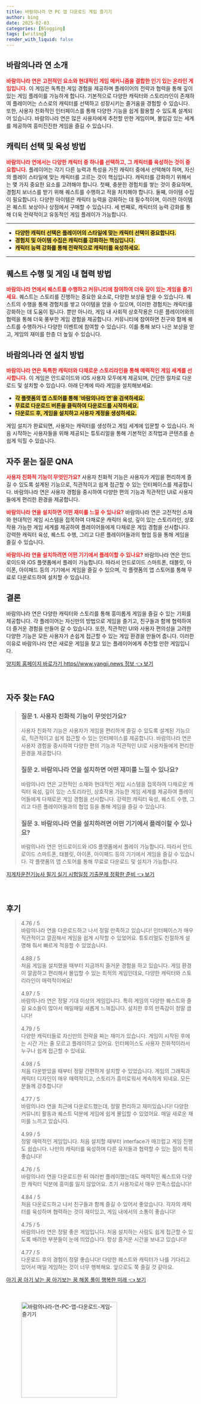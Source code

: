 ```yaml
---
title: 바람의나라 연 PC 앱 다운로드 게임 즐기기
author: bing
date: 2025-02-03
categories: [Blogging]
tags: [writing]
render_with_liquid: false
---
```



<h2 id='바람의나라연소개'>바람의나라 연 소개</h2>

<p><b><span style="color: #ee2323;">바람의나라 연은 고전적인 요소와 현대적인 게임 메커니즘을 결합한 인기 있는 온라인 게임입니다.</span></b> 이 게임은 독특한 게임 경험을 제공하며 플레이어의 전략과 협력을 통해 깊이 있는 게임 플레이를 가능하게 합니다. 기본적으로 다양한 캐릭터와 스토리라인이 존재하여 플레이어는 스스로의 캐릭터를 선택하고 성장시키는 즐거움을 경험할 수 있습니다. 또한, 사용자 친화적인 인터페이스를 통해 다양한 기능을 쉽게 활용할 수 있도록 설계되어 있습니다. 바람의나라 연은 많은 사용자에게 추천할 만한 게임이며, 몰입감 있는 세계를 제공하여 흥미진진한 게임을 즐길 수 있습니다.</p>

<h2 id='캐릭터선택및육성'>캐릭터 선택 및 육성 방법</h2>

<p><b><span style="color: #ee2323;">바람의나라 연에서는 다양한 캐릭터 중 하나를 선택하고, 그 캐릭터를 육성하는 것이 중요합니다.</span></b> 플레이어는 각기 다른 능력과 특성을 가진 캐릭터 중에서 선택해야 하며, 자신의 플레이 스타일에 맞는 캐릭터를 고르는 것이 핵심입니다. 캐릭터를 강화하기 위해서는 몇 가지 중요한 요소를 고려해야 합니다. 첫째, 충분한 경험치를 쌓는 것이 중요하며, 경험치 보너스를 받기 위해 퀘스트를 수행하고 적을 처치해야 합니다. 둘째, 아이템 수집이 필요합니다. 다양한 아이템은 캐릭터 능력을 강화하는 데 필수적이며, 이러한 아이템은 퀘스트 보상이나 상점에서 구매할 수 있습니다. 세 번째로, 캐릭터의 능력 강화를 통해 더욱 전략적이고 유동적인 게임 플레이가 가능합니다.</p>

<hr />

<ul>
    <li><b><span style="background-color: #ffe066;">다양한 캐릭터 선택은 플레이어의 스타일에 맞는 캐릭터 선택이 중요합니다.</span></b></li>
    <li><b><span style="background-color: #ffe066;">경험치 및 아이템 수집은 캐릭터를 강화하는 핵심입니다.</span></b></li>
    <li><b><span style="background-color: #ffe066;">캐릭터 능력 강화를 통해 전략적으로 캐릭터를 육성하세요.</span></b></li>
</ul>

<hr />

<h2 id='퀘스트수행및협력'>퀘스트 수행 및 게임 내 협력 방법</h2>

<p><b><span style="color: #ee2323;">바람의나라 연에서 퀘스트를 수행하고 커뮤니티에 참여하여 더욱 깊이 있는 게임을 즐기세요.</span></b> 퀘스트는 스토리를 진행하는 중요한 요소로, 다양한 보상을 받을 수 있습니다. 퀘스트의 수행을 통해 경험치를 쌓고 아이템을 얻을 수 있으며, 이러한 경험치는 캐릭터를 강화하는 데 도움이 됩니다. 뿐만 아니라, 게임 내 사회적 상호작용은 다른 플레이어와의 협력을 통해 더욱 풍부한 게임 경험을 제공합니다. 커뮤니티에 참여하면 친구와 함께 퀘스트를 수행하거나 다양한 이벤트에 참여할 수 있습니다. 이를 통해 보다 나은 보상을 얻고, 게임의 재미를 한층 더 높일 수 있습니다.</p>

<h2 id='설치방법'>바람의나라 연 설치 방법</h2>

<p><b><span style="color: #ee2323;">바람의나라 연은 독특한 캐릭터와 다채로운 스토리라인을 통해 매력적인 게임 세계를 선사합니다.</span></b> 이 게임은 안드로이드와 iOS 사용자 모두에게 제공되며, 간단한 절차로 다운로드 및 설치할 수 있습니다. 아래 단계에 따라 게임을 설치해보세요:</p>

<ul>
    <li><b><span style="background-color: #ffe066;">각 플랫폼의 앱 스토어를 통해 '바람의나라 연'을 검색하세요.</span></b></li>
    <li><b><span style="background-color: #ffe066;">무료로 다운로드 버튼을 클릭하여 다운로드를 시작하세요.</span></b></li>
    <li><b><span style="background-color: #ffe066;">다운로드 후, 게임을 설치하고 사용자 계정을 생성하세요.</span></b></li>
</ul>

<p>게임 설치가 완료되면, 사용자는 캐릭터를 생성하고 게임 세계에 입문할 수 있습니다. 처음 시작하는 사용자들을 위해 제공되는 튜토리얼을 통해 기본적인 조작법과 콘텐츠를 손쉽게 익힐 수 있습니다.</p>

<h2 id='자주묻는질문'>자주 묻는 질문 QNA</h2>

<p><b><span style="color: #ee2323;">사용자 친화적 기능이 무엇인가요?</span></b> 사용자 친화적 기능은 사용자가 게임을 편리하게 즐길 수 있도록 설계된 기능으로, 직관적이고 쉽게 접근할 수 있는 인터페이스를 제공합니다. 바람의나라 연은 사용자 경험을 중시하여 다양한 편의 기능과 직관적인 UI로 사용자들에게 편리한 환경을 제공합니다.</p>

<p><b><span style="color: #ee2323;">바람의나라 연을 설치하면 어떤 재미를 느낄 수 있나요?</span></b> 바람의나라 연은 고전적인 소재와 현대적인 게임 시스템을 접목하여 다채로운 캐릭터 육성, 깊이 있는 스토리라인, 상호작용 가능한 게임 세계를 제공하여 플레이어들에게 다채로운 게임 경험을 선사합니다. 강력한 캐릭터 육성, 퀘스트 수행, 그리고 다른 플레이어들과의 협업 등을 통해 게임을 즐길 수 있습니다.</p>

<p><b><span style="color: #ee2323;">바람의나라 연을 설치하려면 어떤 기기에서 플레이할 수 있나요?</span></b> 바람의나라 연은 안드로이드와 iOS 플랫폼에서 플레이 가능합니다. 따라서 안드로이드 스마트폰, 태블릿, 아이폰, 아이패드 등의 기기에서 게임을 즐길 수 있으며, 각 플랫폼의 앱 스토어를 통해 무료로 다운로드하여 설치할 수 있습니다.</p>

<h2 id='결론'>결론</h2>

<p>바람의나라 연은 다양한 캐릭터와 스토리를 통해 흥미롭게 게임을 즐길 수 있는 기회를 제공합니다. 각 플레이어는 자신만의 방법으로 게임을 즐기고, 친구들과 함께 협력하여 더 즐거운 경험을 만들어 갈 수 있습니다. 또한, 직관적인 UI와 사용자 편의성을 고려한 다양한 기능은 모든 사용자가 손쉽게 접근할 수 있는 게임 환경을 만들어 줍니다. 이러한 이유로 바람의나라 연은 새로운 게임을 찾고 있는 플레이어에게 추천할 만한 게임입니다.</p>


<p><a class="click-button" title="양지회 홈페이지 바로가기 https//www.yangji.news 정보" href="https://aptwhite.github.io/posts/%EC%96%91%EC%A7%80%ED%9A%8C-%ED%99%88%ED%8E%98%EC%9D%B4%EC%A7%80-%EB%B0%94%EB%A1%9C%EA%B0%80%EA%B8%B0-httpswww.yangji.news-%EC%A0%95%EB%B3%B4/" rel="dofollow">양지회 홈페이지 바로가기 https//www.yangji.news 정보 👈 보기</a></p><br>
<h2 id='자주_찾는_FAQ'>자주 찾는 FAQ</h2>
<div itemscope="" itemtype="https://schema.org/FAQPage">
<blockquote>
<div itemscope="" itemprop="mainEntity" itemtype="https://schema.org/Question">
<h3 itemprop="name">질문 1. 사용자 친화적 기능이 무엇인가요?</h3>
<div itemscope="" itemprop="acceptedAnswer" itemtype="https://schema.org/Answer">
<span itemprop="text">
<p>사용자 친화적 기능은 사용자가 게임을 편리하게 즐길 수 있도록 설계된 기능으로, 직관적이고 쉽게 접근할 수 있는 인터페이스를 제공합니다. 바람의나라 연은 사용자 경험을 중시하여 다양한 편의 기능과 직관적인 UI로 사용자들에게 편리한 환경을 제공합니다.</p>
</span>
</div>
</div>
<div itemscope="" itemprop="mainEntity" itemtype="https://schema.org/Question">
<h3 itemprop="name">질문 2. 바람의나라 연을 설치하면 어떤 재미를 느낄 수 있나요?</h3>
<div itemscope="" itemprop="acceptedAnswer" itemtype="https://schema.org/Answer">
<span itemprop="text">
<p>바람의나라 연은 고전적인 소재와 현대적인 게임 시스템을 접목하여 다채로운 캐릭터 육성, 깊이 있는 스토리라인, 상호작용 가능한 게임 세계를 제공하여 플레이어들에게 다채로운 게임 경험을 선사합니다. 강력한 캐릭터 육성, 퀘스트 수행, 그리고 다른 플레이어들과의 협업 등을 통해 게임을 즐길 수 있습니다.</p>
</span>
</div>
</div>
<div itemscope="" itemprop="mainEntity" itemtype="https://schema.org/Question">
<h3 itemprop="name">질문 3. 바람의나라 연을 설치하려면 어떤 기기에서 플레이할 수 있나요?</h3>
<div itemscope="" itemprop="acceptedAnswer" itemtype="https://schema.org/Answer">
<span itemprop="text">
<p>바람의나라 연은 안드로이드와 iOS 플랫폼에서 플레이 가능합니다. 따라서 안드로이드 스마트폰, 태블릿, 아이폰, 아이패드 등의 기기에서 게임을 즐길 수 있습니다. 각 플랫폼의 앱 스토어를 통해 무료로 다운로드 및 설치가 가능합니다.</p>
</span>
</div>
</div>
</blockquote>
</div>
<p><a class="click-button" title="지게차운전기능사 필기 실기 시험일정 기출문제 정확한 준비" href="https://aptwhite.github.io/posts/%EC%A7%80%EA%B2%8C%EC%B0%A8%EC%9A%B4%EC%A0%84%EA%B8%B0%EB%8A%A5%EC%82%AC-%ED%95%84%EA%B8%B0-%EC%8B%A4%EA%B8%B0-%EC%8B%9C%ED%97%98%EC%9D%BC%EC%A0%95-%EA%B8%B0%EC%B6%9C%EB%AC%B8%EC%A0%9C-%EC%A0%95%ED%99%95%ED%95%9C-%EC%A4%80%EB%B9%84/" rel="dofollow">지게차운전기능사 필기 실기 시험일정 기출문제 정확한 준비 👈 보기</a></p><br>
<h2 id='후기'>후기</h2>
<div itemscope itemtype="https://schema.org/Product">
  <blockquote>
  <div itemprop="review" itemscope itemtype="https://schema.org/Review">
      <div itemprop="reviewRating" itemscope itemtype="https://schema.org/Rating"> <span itemprop="ratingValue">4.76</span> / <span itemprop="bestRating">5</span> </div>
      <span itemprop="reviewBody">바람의나라 연을 다운로드하고 나서 정말 만족하고 있습니다! 인터페이스가 매우 직관적이고 깔끔해서 게임을 쉽게 시작할 수 있었어요. 튜토리얼도 친절하게 설명해 줘서 빠르게 적응할 수 있었습니다.</span>
  </div>
  <br>
  <div itemprop="review" itemscope itemtype="https://schema.org/Review">
      <div itemprop="reviewRating" itemscope itemtype="https://schema.org/Rating"> <span itemprop="ratingValue">4.88</span> / <span itemprop="bestRating">5</span> </div>
      <span itemprop="reviewBody">처음 게임을 설치했을 때부터 지금까지 즐거운 경험을 하고 있습니다. 게임 환경이 깔끔하고 편리해서 몰입할 수 있는 최적의 게임인데요, 다양한 캐릭터와 스토리라인이 매력적이에요!</span>
  </div>
  <br>
  <div itemprop="review" itemscope itemtype="https://schema.org/Review">
      <div itemprop="reviewRating" itemscope itemtype="https://schema.org/Rating"> <span itemprop="ratingValue">4.97</span> / <span itemprop="bestRating">5</span> </div>
      <span itemprop="reviewBody">바람의나라 연은 정말 기대 이상의 게임입니다. 특히 게임의 다양한 퀘스트와 즐길 요소들이 많아서 매일매일 새롭게 느껴집니다. 설치한 후의 만족감이 정말 큽니다!</span>
  </div>
  <br>
  <div itemprop="review" itemscope itemtype="https://schema.org/Review">
      <div itemprop="reviewRating" itemscope itemtype="https://schema.org/Rating"> <span itemprop="ratingValue">4.79</span> / <span itemprop="bestRating">5</span> </div>
      <span itemprop="reviewBody">다양한 캐릭터들로 자신만의 전략을 짜는 재미가 있습니다. 게임이 시작된 후에는 시간 가는 줄 모르고 플레이하고 있어요. 인터페이스도 사용자 친화적이라서 누구나 쉽게 접근할 수 있네요.</span>
  </div>
  <br>
  <div itemprop="review" itemscope itemtype="https://schema.org/Review">
      <div itemprop="reviewRating" itemscope itemtype="https://schema.org/Rating"> <span itemprop="ratingValue">4.98</span> / <span itemprop="bestRating">5</span> </div>
      <span itemprop="reviewBody">처음 다운받았을 때부터 정말 간편하게 설치할 수 있었습니다. 게임의 그래픽과 캐릭터 디자인이 매우 매력적이고, 스토리가 흥미로워서 계속하게 되네요. 모든 분들께 강추합니다!</span>
  </div>
  <br>
  <div itemprop="review" itemscope itemtype="https://schema.org/Review">
      <div itemprop="reviewRating" itemscope itemtype="https://schema.org/Rating"> <span itemprop="ratingValue">4.77</span> / <span itemprop="bestRating">5</span> </div>
      <span itemprop="reviewBody">바람의나라 연을 최근에 다운로드했는데, 정말 편리하고 재미있습니다! 다양한 커뮤니티 활동과 퀘스트 덕분에 게임에 쉽게 몰입할 수 있었어요. 매일 새로운 재미를 느끼고 있습니다.</span>
  </div>
  <br>
  <div itemprop="review" itemscope itemtype="https://schema.org/Review">
      <div itemprop="reviewRating" itemscope itemtype="https://schema.org/Rating"> <span itemprop="ratingValue">4.99</span> / <span itemprop="bestRating">5</span> </div>
      <span itemprop="reviewBody">정말 매력적인 게임입니다. 처음 설치할 때부터 interface가 매끄럽고 게임 진행도 쉽습니다. 나만의 캐릭터를 육성하며 다른 유저들과 협력할 수 있는 점이 특히 좋습니다!</span>
  </div>
  <br>
  <div itemprop="review" itemscope itemtype="https://schema.org/Review">
      <div itemprop="reviewRating" itemscope itemtype="https://schema.org/Rating"> <span itemprop="ratingValue">4.76</span> / <span itemprop="bestRating">5</span> </div>
      <span itemprop="reviewBody">바람의나라 연을 다운로드한 뒤 여러번 플레이했는데도 매력적인 퀘스트와 다양한 캐릭터 덕분에 흥미를 잃지 않았어요. 초기 사용자로서 매우 만족스럽습니다!</span>
  </div>
  <br>
  <div itemprop="review" itemscope itemtype="https://schema.org/Review">
      <div itemprop="reviewRating" itemscope itemtype="https://schema.org/Rating"> <span itemprop="ratingValue">4.84</span> / <span itemprop="bestRating">5</span> </div>
      <span itemprop="reviewBody">처음 다운로드하고 나서 친구들과 함께 즐길 수 있어서 좋았습니다. 각자의 캐릭터를 육성하며 협력하는 것이 재미있고, 게임 내에서의 소통이 좋습니다!</span>
  </div>
  <br>
  <div itemprop="review" itemscope itemtype="https://schema.org/Review">
      <div itemprop="reviewRating" itemscope itemtype="https://schema.org/Rating"> <span itemprop="ratingValue">4.75</span> / <span itemprop="bestRating">5</span> </div>
      <span itemprop="reviewBody">바람의나라 연은 정말 좋은 게임입니다. 처음 설치하는 사람도 쉽게 접근할 수 있도록 배려한 부분들이 눈에 띄었습니다. 항상 즐거운 시간을 보내고 있습니다!</span>
  </div>
  <br>
  <div itemprop="review" itemscope itemtype="https://schema.org/Review">
      <div itemprop="reviewRating" itemscope itemtype="https://schema.org/Rating"> <span itemprop="ratingValue">4.77</span> / <span itemprop="bestRating">5</span> </div>
      <span itemprop="reviewBody">다운로드 후의 경험이 정말 좋습니다! 다양한 퀘스트와 캐릭터가 나를 기다리고 있어서 매일 게임하는 것이 너무 행복해요. 앞으로도 쭉 즐길 것 같아요.</span>
  </div>
  </blockquote>
</div>
<p><a class="click-button" title="아기 꿈 아기 낳는 꿈 아기보는 꿈 해몽 풀이 행복한 미래" href="https://aptwhite.github.io/posts/%EC%95%84%EA%B8%B0-%EA%BF%88-%EC%95%84%EA%B8%B0-%EB%82%B3%EB%8A%94-%EA%BF%88-%EC%95%84%EA%B8%B0%EB%B3%B4%EB%8A%94-%EA%BF%88-%ED%95%B4%EB%AA%BD-%ED%92%80%EC%9D%B4-%ED%96%89%EB%B3%B5%ED%95%9C-%EB%AF%B8%EB%9E%98/" rel="dofollow">아기 꿈 아기 낳는 꿈 아기보는 꿈 해몽 풀이 행복한 미래 👈 보기</a></p><br>
<figure class="image"><img src="https://aptwhite.github.io/assets/img/thumbnail/바람의나라-연-PC-앱-다운로드-게임-즐기기.webp" alt="바람의나라-연-PC-앱-다운로드-게임-즐기기" width="256" height="256"></figure>